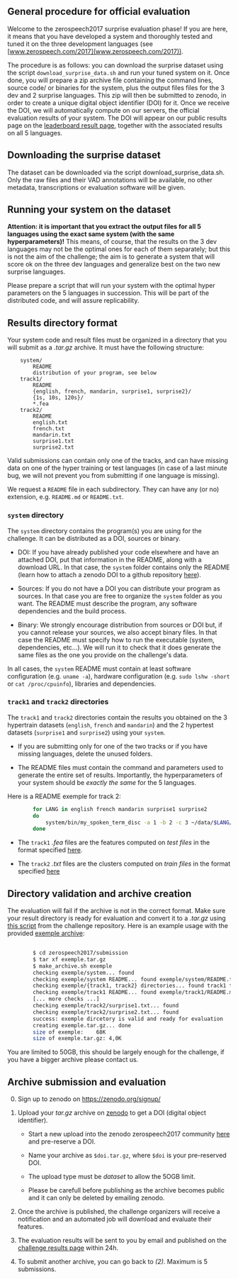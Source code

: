 ## General procedure for official evaluation ##
 
Welcome to the zerospeech2017 surprise evaluation phase!  If you are here, it means that you have developed a system and thoroughly tested and tuned it on the three development languages (see  [www.zerospeech.com/2017](www.zerospeech.com/2017)). 
 
The procedure is as follows: you can download the surprise dataset using the script `download_surprise_data.sh`  and run your tuned system on it. Once done, you will prepare a zip archive file containing the command lines, source code/ or binaries for the system, plus the output files files for the 3 dev and 2 surprise languages. This zip will then be submitted to zenodo, in order to create a unique digital object identifier (DOI) for it.  Once we receive the DOI, we will automatically compute on our servers, the official evaluation results of your system. The DOI will appear on our public results page on the [leaderboard result page](http://www.zerospeech.com/2017/page_5.html), together with the associated results on all 5 languages.
 
 ## Downloading the surprise dataset ##
 
The dataset can be downloaded via the script download_surprise_data.sh. Only the raw files and their VAD annotations will be available, no other metadata, transcriptions or evaluation software will be given.
 
 
## Running your system on the dataset ##
 
**Attention: it is important that you extract the output files for all 5 languages using the exact same system (with the same hyperparameters)!** This means, of course, that the results on the 3 dev languages may not be the optimal ones for each of them separately; but this is not the aim of the challenge; the aim is to generate a system that will score ok on the three dev languages and generalize best on the two new surprise languages.
 
Please prepare a script that will run your system with the optimal hyper parameters on the 5 languages in succession. This will be part of the distributed code, and will assure replicability.
 
## Results directory format ##
 
Your system code and result files must be organized in a directory that you will submit as a *.tar.gz* archive. It must have the following structure:
 
```
    system/
        README
        distribution of your program, see below
    track1/
        README
        {english, french, mandarin, surprise1, surprise2}/
        {1s, 10s, 120s}/
        *.fea
    track2/
        README
        english.txt
        french.txt
        mandarin.txt
        surprise1.txt
        surprise2.txt
``` 
 
Valid submissions can contain only one of the tracks, and can have missing data on one of the hyper training or test languages (in case of a last minute bug, we will not prevent you from submitting if one language is missing).
 
We request a `README` file in each subdirectory. They can have any (or no) extension, e.g. `README.md` or `README.txt`.
 
 
### `system` directory ###
 
The `system` directory contains the program(s) you are using for the challenge. It can be distributed as a DOI, sources or binary.
 
* DOI: If you have already published your code elsewhere and have an attached DOI, put that information in the README, along with a download URL. In that case, the `system` folder contains only the README (learn how to attach a zenodo DOI to a github repository   [here](https://guides.github.com/activities/citable-code/)).
 
* Sources: If you do not have a DOI you can distribute your program as sources. In that case you are free to organize the `system` folder as you want. The README must describe the program, any software dependencies and the build process.
 
* Binary: We strongly encourage distribution from sources or DOI but, if you cannot release your sources, we also accept binary files. In that case the README must specify how to run the executable (system, dependencies, etc...). We will run it to check that it does generate the same files as the one you provide on the challenge's data.
 
In all cases, the `system` README must contain at least software configuration (e.g. `uname -a`), hardware configuration (e.g. `sudo lshw -short` or `cat /proc/cpuinfo`), libraries and dependencies.
 
 
### `track1` and `track2` directories ###
 
The `track1` and `track2` directories contain the results you obtained on the 3 hypertrain datasets (`english`, `french` and `mandarin`) and the 2 hypertest datasets (`surprise1` and `surprise2`) using your `system`.
 
* If you are submitting only for one of the two tracks or if you have missing languages, delete the unused folders.
 
* The README files must contain the command and parameters used to generate the entire set of results. Importantly, the hyperparameters of your system should be *exactly the same* for the 5 languages. 
 
Here is a README exemple for track 2:
 
```bash
        for LANG in english french mandarin surprise1 surprise2
        do
            system/bin/my_spoken_term_disc -a 1 -b 2 -c 3 ~/data/$LANG/training > track2/$LANG.txt
        done
```
 
 
* The `track1` *.fea* files are the features computed on *test files* in the format specified
  [here](https://github.com/bootphon/zerospeech2017#features-file-format).
 
* The `track2` *.txt* files are the clusters computed on *train files* in the format specified
  [here](https://github.com/bootphon/zerospeech2017#evaluation-input-format)
 
 
## Directory validation and archive creation ##
 
The evaluation will fail if the archive is not in the correct format. Make sure your result directory is ready for evaluation and convert it to a *.tar.gz* using [this script](https://github.com/bootphon/zerospeech2017/blob/master/submission/make_archive.sh) from the challenge repository. Here is an example usage with the provided [exemple archive](https://github.com/bootphon/zerospeech2017/blob/master/submission/exemple.tar.gz):
 
 
```bash
 
        $ cd zerospeech2017/submission
        $ tar xf exemple.tar.gz
        $ make_archive.sh exemple
        checking exemple/system... found
        checking exemple/system README... found exemple/system/README.txt
        checking exemple/{track1, track2} directories... found track1 track2
        checking exemple/track1 README... found exemple/track1/README.md
        [... more checks ...]
        checking exemple/track2/surprise1.txt... found
        checking exemple/track2/surprise2.txt... found
        success: exemple dircetory is valid and ready for evaluation
        creating exemple.tar.gz... done
        size of exemple:	68K
        size of exemple.tar.gz:	4,0K
```
 
You are limited to 50GB, this should be largely enough for the challenge, if you have a bigger archive please contact us.
 
 
## Archive submission and evaluation ##
 
0. Sign up to zenodo on https://zenodo.org/signup/
 
1. Upload your *tar.gz* archive on [zenodo](https://zenodo.org/communities/zerospeech2017) to get a DOI (digital object identifier).
 
    - Start a new upload into the zenodo zerospeech2017 community [here](https://zenodo.org/deposit/new?c=zerospeech2017)  and pre-reserve a DOI.
 
   - Name your archive as `$doi.tar.gz`, where `$doi` is your pre-reserved DOI.
 
   - The upload type must be *dataset* to allow the 5OGB limit.
 
   - Please be carefull before publishing as the archive becomes public and it can only be deleted by emailing zenodo.
 
2. Once the archive is published, the challenge organizers will receive a notification and an automated job will download and evaluate their features.
 
3. The evaluation results will be sent to you by email and published on the [challenge results page](http://www.zerospeech.com/bootphon/2017/page_5.html) within 24h.
 
4. To submit another archive, you can go back to *(2)*. Maximum is 5 submissions.
